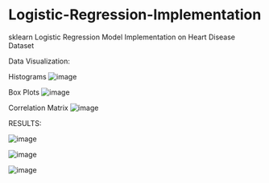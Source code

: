 # Logistic-Regression-Implementation

sklearn Logistic Regression Model Implementation on Heart Disease Dataset

Data Visualization:

Histograms
![image](https://user-images.githubusercontent.com/51190631/179980197-fa24f148-3e78-40a0-b0b6-94a18161a843.png)

Box Plots
![image](https://user-images.githubusercontent.com/51190631/179980251-75d62730-a75b-4366-86e2-f3d6be76f40d.png)

Correlation Matrix
![image](https://user-images.githubusercontent.com/51190631/179980290-223c586e-4010-46f0-a27d-09b5e53a4d55.png)

RESULTS:

![image](https://user-images.githubusercontent.com/51190631/179980401-12e1f41f-b318-4cec-a5b9-1c255a1c8559.png)

![image](https://user-images.githubusercontent.com/51190631/179980464-a525d38e-ae1d-4796-8713-51003659010c.png)

![image](https://user-images.githubusercontent.com/51190631/179980490-6eb3dfb7-7070-4391-b09e-d003137670d0.png)

